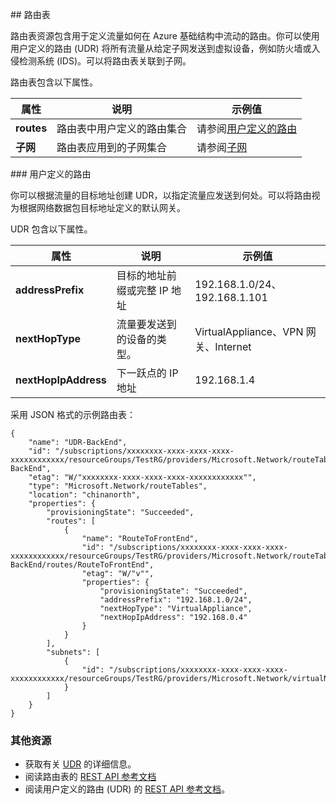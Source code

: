 ##<a name="Route-table"></a> 路由表

路由表资源包含用于定义流量如何在 Azure 基础结构中流动的路由。你可以使用用户定义的路由 (UDR) 将所有流量从给定子网发送到虚拟设备，例如防火墙或入侵检测系统 (IDS)。可以将路由表关联到子网。

路由表包含以下属性。

|属性|说明|示例值|
|---|---|---|
|**routes**|路由表中用户定义的路由集合|请参阅[用户定义的路由](#User-defined-routes)|
|**子网**|路由表应用到的子网集合|请参阅[子网](#Subnets)|


###<a name="User-defined-routes"></a> 用户定义的路由

你可以根据流量的目标地址创建 UDR，以指定流量应发送到何处。可以将路由视为根据网络数据包目标地址定义的默认网关。

UDR 包含以下属性。

|属性|说明|示例值|
|---|---|---|
|**addressPrefix**|目标的地址前缀或完整 IP 地址|192\.168.1.0/24、192.168.1.101|
|**nextHopType**|流量要发送到的设备的类型。|VirtualAppliance、VPN 网关、Internet|
|**nextHopIpAddress**|下一跃点的 IP 地址|192\.168.1.4|


采用 JSON 格式的示例路由表：

	{
	    "name": "UDR-BackEnd",
	    "id": "/subscriptions/xxxxxxxx-xxxx-xxxx-xxxx-xxxxxxxxxxxx/resourceGroups/TestRG/providers/Microsoft.Network/routeTables/UDR-BackEnd",
	    "etag": "W/"xxxxxxxx-xxxx-xxxx-xxxx-xxxxxxxxxxxx"",
	    "type": "Microsoft.Network/routeTables",
	    "location": "chinanorth",
	    "properties": {
	        "provisioningState": "Succeeded",
	        "routes": [
	            {
	                "name": "RouteToFrontEnd",
	                "id": "/subscriptions/xxxxxxxx-xxxx-xxxx-xxxx-xxxxxxxxxxxx/resourceGroups/TestRG/providers/Microsoft.Network/routeTables/UDR-BackEnd/routes/RouteToFrontEnd",
	                "etag": "W/"v"",
	                "properties": {
	                    "provisioningState": "Succeeded",
	                    "addressPrefix": "192.168.1.0/24",
	                    "nextHopType": "VirtualAppliance",
	                    "nextHopIpAddress": "192.168.0.4"
	                }
	            }
	        ],
	        "subnets": [
	            {
	                "id": "/subscriptions/xxxxxxxx-xxxx-xxxx-xxxx-xxxxxxxxxxxx/resourceGroups/TestRG/providers/Microsoft.Network/virtualNetworks/TestVNet/subnets/BackEnd"
	            }
	        ]
	    }
	}

### 其他资源

- 获取有关 [UDR](/documentation/articles/virtual-networks-udr-overview/) 的详细信息。
- 阅读路由表的 [REST API 参考文档](https://msdn.microsoft.com/zh-cn/library/azure/mt502549.aspx)
- 阅读用户定义的路由 (UDR) 的 [REST API 参考文档](https://msdn.microsoft.com/zh-cn/library/azure/mt502539.aspx)。

<!---HONumber=82-->